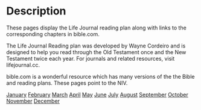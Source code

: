 # Description

These pages display the Life Journal reading plan along with links to the corresponding chapters in bible.com.

The Life Journal Reading plan was developed by Wayne Cordeiro and is designed to help you read through the Old Testament once and the New Testament twice each year. For journals and related resources, visit lifejournal.cc.

bible.com is a wonderful resource which has many versions of the the Bible and reading plans.  These pages point to the NIV.


[January](./January.md)
[February](./February.md)
[March](./March.md)
[April](./April.md)
[May](./May.md)
[June](./June.md)
[July](./July.md)
[August](./August.md)
[September](./September.md)
[October](./October.md)
[November](./November.md)
[December](./December.md)
